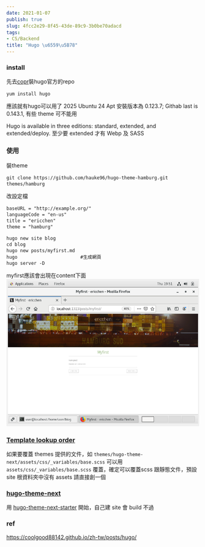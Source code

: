 ```yaml
---
date: 2021-01-07
publish: true
slug: 4fcc2e29-8f45-43de-89c9-3b0be70adacd
tags:
- CS/Backend
title: "Hugo \u6559\u5B78"
---
```

### install

先去[copr](https://copr.fedorainfracloud.org/coprs/daftaupe/hugo/)裝hugo官方的repo

```shell=
yum install hugo
```

應該就有hugo可以用了
2025 Ubuntu 24 Apt 安裝版本為 0.123.7; Githab last is 0.143.1, 有些 theme 可不能用

Hugo is available in three editions: standard, extended, and extended/deploy.
至少要 extended 才有 Webp 及 SASS

### 使用

裝theme

```shell=
git clone https://github.com/hauke96/hugo-theme-hamburg.git themes/hamburg
```

改設定檔

```
baseURL = "http://example.org/"
languageCode = "en-us"
title = "ericchen"
theme = "hamburg"

```

```shell=
hugo new site blog
cd blog
hugo new posts/myfirst.md
hugo                       #生成網頁
hugo server -D
```

myfirst應該會出現在content下面
![](../9f033d40-64fb-4d78-906e-d93dc31f9f9c.png)

### [Template lookup order](https://gohugo.io/templates/lookup-order/)

如果要覆蓋 themes 提供的文件，如 `themes/hugo-theme-next/assets/css/_variables/base.scss` 可以用`assets/css/_variables/base.scss` 覆蓋，確定可以覆蓋scss 跟靜態文件，預設 site 根資料夾中沒有 assets 請直接創一個

### [hugo-theme-next](https://github.com/hugo-next/hugo-theme-next/tree/main)

用 [hugo-theme-next-starter](https://github.com/hugo-next/hugo-theme-next-starter) 開始，自己建 site 會 build 不過

### ref

https://coolgood88142.github.io/zh-tw/posts/hugo/
